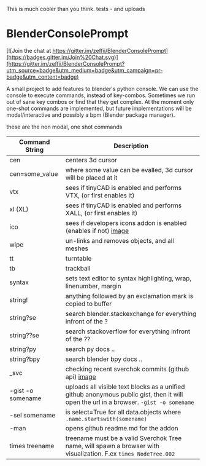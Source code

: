 This is much cooler than you think. tests - and uploads

# BlenderConsolePrompt

[![Join the chat at https://gitter.im/zeffii/BlenderConsolePrompt](https://badges.gitter.im/Join%20Chat.svg)](https://gitter.im/zeffii/BlenderConsolePrompt?utm_source=badge&utm_medium=badge&utm_campaign=pr-badge&utm_content=badge)


A small project to add features to blender's python console. We can use the console to execute commands, instead of key-combos. Sometimes we run out of sane key combos or find that they get complex. At the moment only one-shot commands are implemented, but future implementations will be modal/interactive and possibly a bpm (Blender package manager).

these are the non modal, one shot commands

Command String | Description
-------------- | -------------
cen | centers 3d cursor
cen=some_value | where some value can be evalled, 3d cursor will be placed at it
vtx | sees if tinyCAD is enabled and performs VTX, (or first enables it)
xl (XL) | sees if tinyCAD is enabled and performs XALL, (or first enables it)
ico | sees if developers icons addon is enabled (enables if not) [image](https://cloud.githubusercontent.com/assets/619340/5883599/368909cc-a354-11e4-9a8e-f442ebb8621e.gif)
wipe | un-links and removes objects, and all meshes
tt | turntable
tb | trackball
syntax | sets text editor to syntax highlighting, wrap, linenumber, margin
string! | anything followed by an exclamation mark is copied to buffer
string?se | search blender.stackexchange for everything infront of the ?
string??se | search stackoverflow for everything infront of the ??
string?py | search py docs ..
string?bpy | search blender bpy docs ..
_svc | checking recent sverchok commits (github api) [image](https://github.com/zeffii/BlenderConsolePrompt/issues/3#issuecomment-74256330)
-gist -o somename | uploads all visible text blocks as a unified github anonymous public gist, then it will open the url in a browser. `-gist -o somename`
-sel somename | is select=True for all data.objects where `.name.startswith(somename)`
-man | opens github readme.md for the addon
times treename | treename must be a valid Sverchok Tree name, will spawn a browser with visualization. F.ex `times NodeTree.002`




